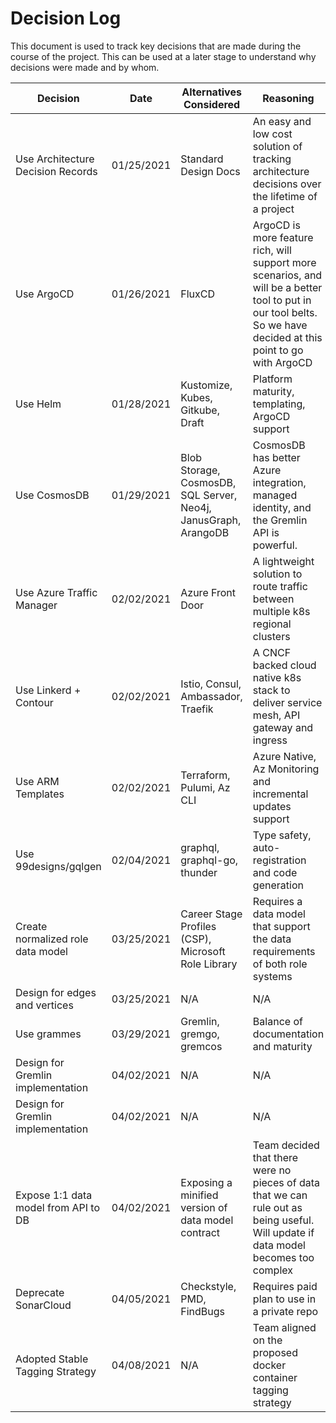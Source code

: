 # Decision Log

This document is used to track key decisions that are made during the course of the project.
This can be used at a later stage to understand why decisions were made and by whom.

| Decision | Date | Alternatives Considered | Reasoning | Detailed doc | Made By | Work Required |
| -- | -- | -- | -- | -- | -- | -- |
| Use Architecture Decision Records | 01/25/2021 | Standard Design Docs                                            | An easy and low cost solution of tracking architecture decisions over the lifetime of a project                                                                  | Record Architecture Decisions                 | Dev Team    | #21654            |
| Use ArgoCD                        | 01/26/2021 | FluxCD                                                          | ArgoCD is more feature rich, will support more scenarios, and will be a better tool to put in our tool belts. So we have decided at this point to go with ArgoCD | [GitOps Trade Study](Trade-Studies/GitOps.md) | Dev Team    | #21672            |
| Use Helm                          | 01/28/2021 | Kustomize, Kubes, Gitkube, Draft                                | Platform maturity, templating, ArgoCD support                                                                                                                    | K8s Package Manager Trade Study               | Dev Team    | #21674            |
| Use CosmosDB                      | 01/29/2021 | Blob Storage, CosmosDB, SQL Server, Neo4j, JanusGraph, ArangoDB | CosmosDB has better Azure integration, managed identity, and the Gremlin API is powerful.                                                                        | Graph Storage Trade Study and Decision        | Dev Team    | #21650            |
| Use Azure Traffic Manager | 02/02/2021 | Azure Front Door | A lightweight solution to route traffic between multiple k8s regional clusters | Routing Trade Study | Dev Team | #21673
| Use Linkerd + Contour | 02/02/2021 | Istio, Consul, Ambassador, Traefik | A CNCF backed cloud native k8s stack to deliver service mesh, API gateway and ingress | Routing Trade Study | Dev Team | #21673
| Use ARM Templates | 02/02/2021 | Terraform, Pulumi, Az CLI | Azure Native, Az Monitoring and incremental updates support | Automated Deployment Trade Study | Dev Team | #21651 |
| Use 99designs/gqlgen | 02/04/2021 | graphql, graphql-go, thunder | Type safety, auto-registration and code generation | GraphQL Golang Trade Study | Dev Team | #21775 |
| Create normalized role data model | 03/25/2021 | Career Stage Profiles (CSP), Microsoft Role Library | Requires a data model that support the data requirements of both role systems | Role Data Model Schema | Dev Team | #22035 |
| Design for edges and vertices | 03/25/2021 | N/A | N/A | Data Model | Dev Team | #21976 |
| Use grammes | 03/29/2021 | Gremlin, gremgo, gremcos | Balance of documentation and maturity | Gremlin API library Trade Study | Dev Team | #21870 |
| Design for Gremlin implementation | 04/02/2021 | N/A | N/A | Gremlin | Dev Team | #21980 |
| Design for Gremlin implementation | 04/02/2021 | N/A | N/A | Gremlin | Dev Team | #21980 |
| Expose 1:1 data model from API to DB | 04/02/2021 | Exposing a minified version of data model contract | Team decided that there were no pieces of data that we can rule out as being useful. Will update if data model becomes too complex | API README | Dev Team | #21658 |
| Deprecate SonarCloud | 04/05/2021 | Checkstyle, PMD, FindBugs | Requires paid plan to use in a private repo | Code Quality & Security | Dev Team | #22090 |
| Adopted Stable Tagging Strategy | 04/08/2021 | N/A | Team aligned on the proposed docker container tagging strategy  | Tagging Strategy | Dev Team | #22005 |
